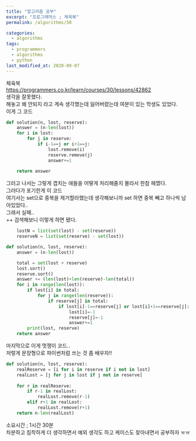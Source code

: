 ```yaml
---
title: "알고리즘 공부"
excerpt: "프로그래머스 ; 체육복"
permalink: /algorithms/50

categories:
  - algorithms
tags:
  - programmers
  - algorithms
  - python
last_modified_at: 2020-09-07
---
```

체육복  
<https://programmers.co.kr/learn/courses/30/lessons/42862>  
생각을 잘못했다.  
해놓고 왜 안되지 라고 계속 생각했는데 잃어버렸는데 여분이 있는 학생도 있었다.  
이게 그 코드   
```python
def solution(n, lost, reserve):
    answer = (n-len(lost))
    for i in lost:
        for j in reserve:
            if i-1==j or i+1==j:
                lost.remove(i)
                reserve.remove(j)
                answer+=1
                
    return answer
```  
그러고 나서는 그렇게 겹치는 애들을 어떻게 처리해줄지 몰라서 한참 헤맸다.  
그러다가 포기한게 이 코드  
여기서는 set으로 중복을 제거할라했는데 생각해보니까 set 하면 중복 빼고 하나씩 남아있었다..  
그래서 실패..  
++ 검색해보니 이렇게 하면 됐다.  
```python
    lostN = list(set(lost) - set(reserve))
    reserveN = list(set(reserve) - set(lost))
```  

```python
def solution(n, lost, reserve):
    answer = (n-len(lost))

    total = set(lost + reserve)
    lost.sort()
    reserve.sort()
    answer += (len(lost)+len(reserve)-len(total))
    for i in range(len(lost)):
        if lost[i] in total:
            for j in range(len(reserve)):
                if reserve[j] in total:
                    if lost[i]-1==reserve[j] or lost[i]+1==reserve[j]:
                        lost[i]=-1
                        reserve[j]=-1
                        answer+=1
        print(lost, reserve)
    return answer
```
마지막으로 이게 멋쟁이 코드..  
저렇게 문장형으로 파이썬처럼 쓰는 것 좀 배우자!!  
```python
def solution(n, lost, reserve):
    realReserve = [i for i in reserve if i not in lost]
    realLost = [j for j in lost if j not in reserve]
    
    for r in realReserve:
        if r-1 in realLost:
            realLost.remove(r-1)
        elif r+1 in realLost:
            realLost.remove(r+1)
    return n-len(realLost)
```  
소요시간 ; 1시간 30분  
차분하고 침착하게 더 생각하면서 예외 생각도 하고 케이스도 찾아내면서 공부하자 ㅠㅠ